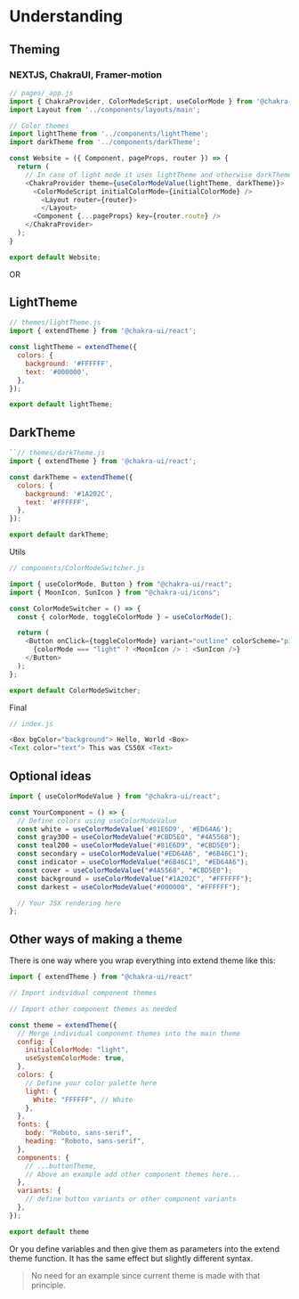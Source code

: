 # Understanding
## Theming
### NEXTJS, ChakraUI, Framer-motion

```js
// pages/_app.js
import { ChakraProvider, ColorModeScript, useColorMode } from '@chakra-ui/react';
import Layout from '../components/layouts/main';

// Color themes
import lightTheme from '../components/lightTheme';
import darkTheme from '../components/darkTheme';

const Website = ({ Component, pageProps, router }) => {
  return (
    // In case of light mode it uses lightTheme and otherwise darkTheme
    <ChakraProvider theme={useColorModeValue(lightTheme, darkTheme)}>
      <ColorModeScript initialColorMode={initialColorMode} />
        <Layout router={router}>
        </Layout>
      <Component {...pageProps} key={router.route} />
    </ChakraProvider>
  );
}

export default Website;
```

OR

## LightTheme

```js
// themes/lightTheme.js
import { extendTheme } from '@chakra-ui/react';

const lightTheme = extendTheme({
  colors: {
    background: '#FFFFFF',
    text: '#000000',
  },
});

export default lightTheme;
```

## DarkTheme

```js
``// themes/darkTheme.js
import { extendTheme } from '@chakra-ui/react';

const darkTheme = extendTheme({
  colors: {
    background: '#1A202C',
    text: '#FFFFFF',
  },
});

export default darkTheme;
```

Utils

```js
// components/ColorModeSwitcher.js

import { useColorMode, Button } from "@chakra-ui/react";
import { MoonIcon, SunIcon } from "@chakra-ui/icons";

const ColorModeSwitcher = () => {
  const { colorMode, toggleColorMode } = useColorMode();

  return (
    <Button onClick={toggleColorMode} variant="outline" colorScheme="pink">
      {colorMode === "light" ? <MoonIcon /> : <SunIcon />}
    </Button>
  );
};

export default ColorModeSwitcher;
```

Final

```js
// index.js

<Box bgColor="background"> Hello, World <Box>
<Text color="text"> This was CS50X <Text>
```


## Optional ideas

```js
import { useColorModeValue } from "@chakra-ui/react";

const YourComponent = () => {
  // Define colors using useColorModeValue
  const white = useColorModeValue('#81E6D9', '#ED64A6');
  const gray300 = useColorModeValue("#CBD5E0", "#4A5568");
  const teal200 = useColorModeValue("#81E6D9", "#CBD5E0");
  const secondary = useColorModeValue("#ED64A6", "#6B46C1");
  const indicator = useColorModeValue("#6B46C1", "#ED64A6");
  const cover = useColorModeValue("#4A5568", "#CBD5E0");
  const background = useColorModeValue("#1A202C", "#FFFFFF");
  const darkest = useColorModeValue("#000000", "#FFFFFF");

  // Your JSX rendering here
};
```

## Other ways of making a theme

There is one way where you wrap everything into extend theme like this:

```js
import { extendTheme } from "@chakra-ui/react"

// Import individual component themes

// Import other component themes as needed

const theme = extendTheme({
  // Merge individual component themes into the main theme
  config: {
    initialColorMode: "light",
    useSystemColorMode: true,
  },
  colors: {
    // Define your color palette here
    light: {
      White: "FFFFFF", // White
    },
  },
  fonts: {
    body: "Roboto, sans-serif",
    heading: "Roboto, sans-serif",
  },
  components: {
    // ...buttonTheme,
    // Above an example add other component themes here...
  },
  variants: {
    // define button variants or other component variants
  },
});

export default theme
```

Or you define variables and then give them as parameters into the extend
theme function. It has the same effect but slightly different syntax.

> No need for an example since current theme is made with that principle.
